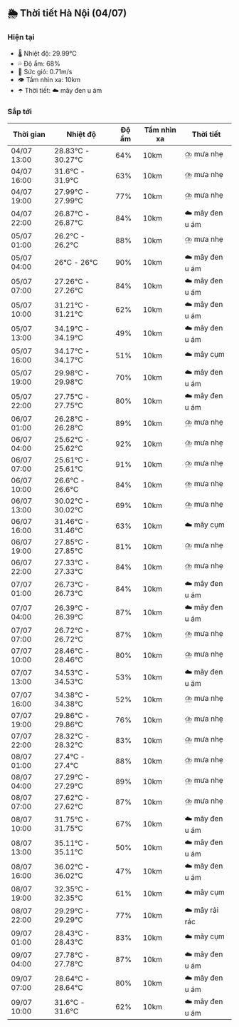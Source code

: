 ## 🌦️ Thời tiết Hà Nội (04/07)

### Hiện tại

- 🌡️ Nhiệt độ: 29.99℃
- 💦 Độ ẩm: 68%
- 💨 Sức gió: 0.71m/s
- 👁️ Tầm nhìn xa: 10km
- ☂️ Thời tiết: ☁️ mây đen u ám

### Sắp tới

| Thời gian | Nhiệt độ | Độ ẩm | Tầm nhìn xa | Thời tiết |
| --- | --- | --- | --- | --- |
| 04/07 13:00 | 28.83℃ - 30.27℃ | 64% | 10km | ⛈️ mưa nhẹ |
| 04/07 16:00 | 31.6℃ - 31.9℃ | 63% | 10km | ⛈️ mưa nhẹ |
| 04/07 19:00 | 27.99℃ - 27.99℃ | 77% | 10km | ⛈️ mưa nhẹ |
| 04/07 22:00 | 26.87℃ - 26.87℃ | 84% | 10km | ☁️ mây đen u ám |
| 05/07 01:00 | 26.2℃ - 26.2℃ | 88% | 10km | ⛈️ mưa nhẹ |
| 05/07 04:00 | 26℃ - 26℃ | 90% | 10km | ☁️ mây đen u ám |
| 05/07 07:00 | 27.26℃ - 27.26℃ | 84% | 10km | ☁️ mây đen u ám |
| 05/07 10:00 | 31.21℃ - 31.21℃ | 62% | 10km | ☁️ mây đen u ám |
| 05/07 13:00 | 34.19℃ - 34.19℃ | 49% | 10km | ☁️ mây đen u ám |
| 05/07 16:00 | 34.17℃ - 34.17℃ | 51% | 10km | ☁️ mây cụm |
| 05/07 19:00 | 29.98℃ - 29.98℃ | 70% | 10km | ☁️ mây đen u ám |
| 05/07 22:00 | 27.75℃ - 27.75℃ | 80% | 10km | ☁️ mây đen u ám |
| 06/07 01:00 | 26.28℃ - 26.28℃ | 89% | 10km | ⛈️ mưa nhẹ |
| 06/07 04:00 | 25.62℃ - 25.62℃ | 92% | 10km | ⛈️ mưa nhẹ |
| 06/07 07:00 | 25.61℃ - 25.61℃ | 91% | 10km | ⛈️ mưa nhẹ |
| 06/07 10:00 | 26.6℃ - 26.6℃ | 84% | 10km | ⛈️ mưa nhẹ |
| 06/07 13:00 | 30.02℃ - 30.02℃ | 69% | 10km | ⛈️ mưa nhẹ |
| 06/07 16:00 | 31.46℃ - 31.46℃ | 63% | 10km | ☁️ mây cụm |
| 06/07 19:00 | 27.85℃ - 27.85℃ | 81% | 10km | ⛈️ mưa nhẹ |
| 06/07 22:00 | 27.33℃ - 27.33℃ | 84% | 10km | ⛈️ mưa nhẹ |
| 07/07 01:00 | 26.73℃ - 26.73℃ | 84% | 10km | ☁️ mây đen u ám |
| 07/07 04:00 | 26.39℃ - 26.39℃ | 87% | 10km | ☁️ mây đen u ám |
| 07/07 07:00 | 26.72℃ - 26.72℃ | 87% | 10km | ⛈️ mưa nhẹ |
| 07/07 10:00 | 28.46℃ - 28.46℃ | 80% | 10km | ⛈️ mưa nhẹ |
| 07/07 13:00 | 34.53℃ - 34.53℃ | 53% | 10km | ☁️ mây đen u ám |
| 07/07 16:00 | 34.38℃ - 34.38℃ | 52% | 10km | ⛈️ mưa nhẹ |
| 07/07 19:00 | 29.86℃ - 29.86℃ | 76% | 10km | ⛈️ mưa nhẹ |
| 07/07 22:00 | 28.32℃ - 28.32℃ | 83% | 10km | ⛈️ mưa nhẹ |
| 08/07 01:00 | 27.4℃ - 27.4℃ | 88% | 10km | ⛈️ mưa nhẹ |
| 08/07 04:00 | 27.29℃ - 27.29℃ | 89% | 10km | ⛈️ mưa nhẹ |
| 08/07 07:00 | 27.62℃ - 27.62℃ | 87% | 10km | ⛈️ mưa nhẹ |
| 08/07 10:00 | 31.75℃ - 31.75℃ | 67% | 10km | ☁️ mây đen u ám |
| 08/07 13:00 | 35.11℃ - 35.11℃ | 50% | 10km | ☁️ mây đen u ám |
| 08/07 16:00 | 36.02℃ - 36.02℃ | 47% | 10km | ☁️ mây đen u ám |
| 08/07 19:00 | 32.35℃ - 32.35℃ | 61% | 10km | ☁️ mây cụm |
| 08/07 22:00 | 29.29℃ - 29.29℃ | 77% | 10km | ☁️ mây rải rác |
| 09/07 01:00 | 28.43℃ - 28.43℃ | 83% | 10km | ☁️ mây cụm |
| 09/07 04:00 | 27.78℃ - 27.78℃ | 87% | 10km | ☁️ mây đen u ám |
| 09/07 07:00 | 28.64℃ - 28.64℃ | 80% | 10km | ☁️ mây đen u ám |
| 09/07 10:00 | 31.6℃ - 31.6℃ | 62% | 10km | ☁️ mây đen u ám |
